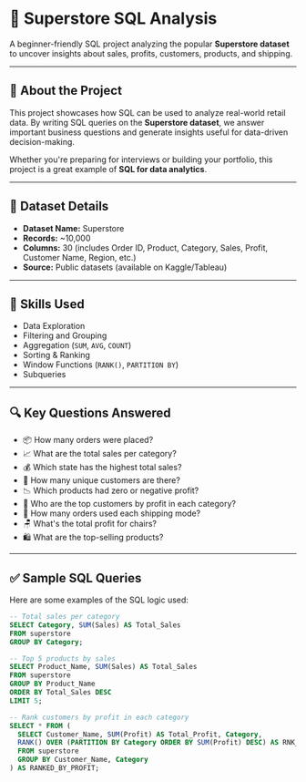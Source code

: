 # 🛒 Superstore SQL Analysis

A beginner-friendly SQL project analyzing the popular **Superstore dataset** to uncover insights about sales, profits, customers, products, and shipping.

---

## 📌 About the Project

This project showcases how SQL can be used to analyze real-world retail data. By writing SQL queries on the **Superstore dataset**, we answer important business questions and generate insights useful for data-driven decision-making.

Whether you're preparing for interviews or building your portfolio, this project is a great example of **SQL for data analytics**.

---

## 📂 Dataset Details

- **Dataset Name:** Superstore
- **Records:** ~10,000
- **Columns:** 30 (includes Order ID, Product, Category, Sales, Profit, Customer Name, Region, etc.)
- **Source:** Public datasets (available on Kaggle/Tableau)

---

## 🧠 Skills Used

- Data Exploration
- Filtering and Grouping
- Aggregation (`SUM`, `AVG`, `COUNT`)
- Sorting & Ranking
- Window Functions (`RANK()`, `PARTITION BY`)
- Subqueries

---

## 🔍 Key Questions Answered

- 📦 How many orders were placed?
- 📈 What are the total sales per category?
- 💰 Which state has the highest total sales?
- 👥 How many unique customers are there?
- 📉 Which products had zero or negative profit?
- 🥇 Who are the top customers by profit in each category?
- 🚚 How many orders used each shipping mode?
- 🪑 What's the total profit for chairs?
- 🛍️ What are the top-selling products?

---

## ✅ Sample SQL Queries

Here are some examples of the SQL logic used:

```sql
-- Total sales per category
SELECT Category, SUM(Sales) AS Total_Sales
FROM superstore
GROUP BY Category;

-- Top 5 products by sales
SELECT Product_Name, SUM(Sales) AS Total_Sales
FROM superstore
GROUP BY Product_Name
ORDER BY Total_Sales DESC
LIMIT 5;

-- Rank customers by profit in each category
SELECT * FROM (
  SELECT Customer_Name, SUM(Profit) AS Total_Profit, Category,
  RANK() OVER (PARTITION BY Category ORDER BY SUM(Profit) DESC) AS RNK_of_Customers
  FROM superstore
  GROUP BY Customer_Name, Category
) AS RANKED_BY_PROFIT;
